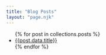 ```yaml
---
title: "Blog Posts"
layout: "page.njk"
---
```

<ul>
{% for post in collections.posts %}
<li><a href="{{post.url}}"}> {{post.data.title}}</a></li>
{% endfor %}

